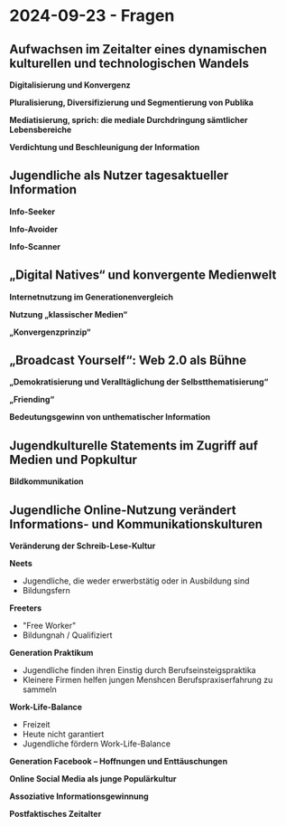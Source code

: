 # 2024-09-23 - Fragen

## Aufwachsen im Zeitalter eines dynamischen kulturellen und technologischen Wandels

**Digitalisierung und Konvergenz**

**Pluralisierung, Diversifizierung und Segmentierung von Publika**

**Mediatisierung, sprich: die mediale Durchdringung sämtlicher Lebensbereiche**

**Verdichtung und Beschleunigung der Information**

## Jugendliche als Nutzer tagesaktueller Information

**Info-Seeker**

**Info-Avoider**

**Info-Scanner**

## „Digital Natives“ und konvergente Medienwelt

**Internetnutzung im Generationenvergleich**

**Nutzung „klassischer Medien“**

**„Konvergenzprinzip“**

## „Broadcast Yourself“: Web 2.0 als Bühne

**„Demokratisierung und Veralltäglichung der Selbstthematisierung“**

**„Friending“**

**Bedeutungsgewinn von unthematischer Information**

## Jugendkulturelle Statements im Zugriff auf Medien und Popkultur

**Bildkommunikation**

## Jugendliche Online-Nutzung verändert Informations- und Kommunikationskulturen

**Veränderung der Schreib-Lese-Kultur**


**Neets**
- Jugendliche, die weder erwerbstätig oder in Ausbildung sind
- Bildungsfern

**Freeters**
- "Free Worker"
- Bildungnah / Qualifiziert

**Generation Praktikum**

- Jugendliche finden ihren Einstig durch Berufseinsteigspraktika
- Kleinere Firmen helfen jungen Menshcen Berufspraxiserfahrung zu sammeln


**Work-Life-Balance**

- Freizeit
- Heute nicht garantiert
- Jugendliche fördern Work-Life-Balance
 

**Generation Facebook – Hoffnungen und Enttäuschungen**



**Online Social Media als junge Populärkultur**

**Assoziative Informationsgewinnung**

**Postfaktisches Zeitalter**
